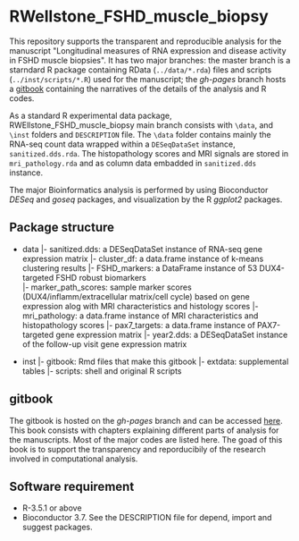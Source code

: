 # RWellstone_FSHD_muscle_biopsy

This repository supports the transparent and reproducible analysis for the manuscript "Longitudinal measures of RNA expression and disease activity in FSHD muscle biopsies".  It has two major branches: the master branch is a starndard R package containing RData (`../data/*.rda`) files and scripts (`../inst/scripts/*.R`) used for the manuscript; the _gh-pages_ branch hosts a [gitbook](https://fredhutch.github.io/RWellstone_FSHD_muscle_biopsy) containing the narratives of the details of the analysis and R codes. 

As a standard R experimental data package, RWEllstone_FSHD_muscle_biopsy main branch consists with `\data`, and `\inst` folders and `DESCRIPTION` file. The `\data` folder contains mainly the RNA-seq count data wrapped within a `DESeqDataSet` instance, `sanitized.dds.rda`. The histopathology scores and MRI signals are stored in `mri_pathology.rda` and as column data embadded in `sanitized.dds` instance.

The major Bioinformatics analysis is performed by using Bioconductor _DESeq_ and _goseq_ packages, and visualization by the R _ggplot2_ packages.

## Package structure
- data
  |- sanitized.dds: a DESeqDataSet instance of RNA-seq gene expression matrix
  |- cluster_df: a data.frame instance of k-means clustering results 
  |- FSHD_markers: a DataFrame instance of 53 DUX4-targeted FSHD robust biomarkers  
  |- marker_path_scores: sample marker scores (DUX4/inflamm/extracellular matrix/cell cycle) 
                         based on gene expression alog with MRI characteristics and 
                         histology scores
  |- mri_pathology: a data.frame instance of MRI characteristics and histopathology scores
  |- pax7_targets: a data.frame instance of PAX7-targeted gene expression matrix
  |- year2.dds: a DESeqDataSet instance of the follow-up visit gene expression 
                matrix
  
- inst
  |- gitbook: Rmd files that make this gitbook
  |- extdata: supplemental tables
  |- scripts: shell and original R scripts</code></pre>
  
## gitbook
The gitbook is hosted on the _gh-pages_ branch and can be accessed [here](https://fredhutch.github.io/RWellstone_FSHD_muscle_biopsy). This book consists with chapters explaining different parts of analysis for the manuscripts. Most of the major codes are listed here. The goad of this book is to support the transparency and reporducibily of the research involved in computational analysis. 

## Software requirement
- R-3.5.1 or above
- Bioconductor 3.7. See the DESCRIPTION file for depend, import and suggest packages.
